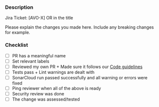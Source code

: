 ### Description

Jira Ticket: [AVO-X] OR in the title

Please explain the changes you made here.
Include any breaking changes for example.

### Checklist

- [ ] PR has a meaningful name
- [ ] Set relevant labels
- [ ] Reviewed my own PR + Made sure it follows our [Code guidelines](https://github.com/jul-avo/tech-docs/blob/master/guidelines/code.md)
- [ ] Tests pass + Lint warnings are dealt with
- [ ] SonarCloud run passed successfully and all warning or errors were fixed
- [ ] Ping reviewer when all of the above is ready
- [ ] Security review was done
- [ ] The change was assessed/tested
